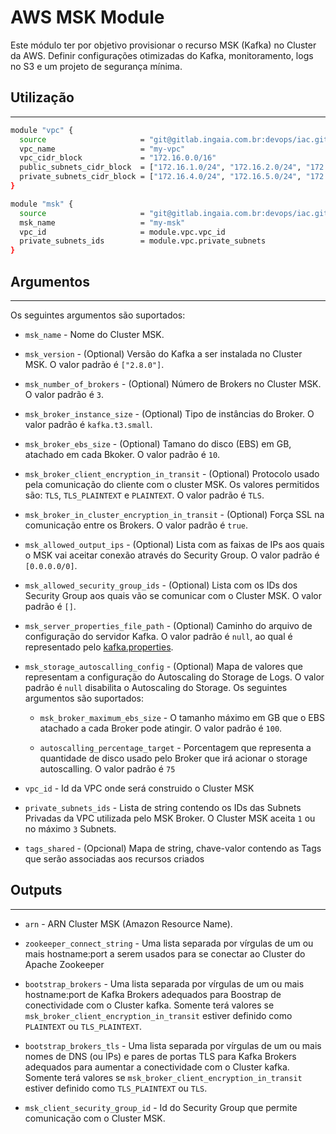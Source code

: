 # AWS MSK Module

Este módulo ter por objetivo provisionar o recurso MSK (Kafka) no Cluster da AWS. Definir configurações otimizadas do Kafka, monitoramento, logs no S3 e um projeto de segurança mínima.

## Utilização
---

```bash
module "vpc" {
  source                     = "git@gitlab.ingaia.com.br:devops/iac.git/terraform//providers/aws/vpc"
  vpc_name                   = "my-vpc"
  vpc_cidr_block             = "172.16.0.0/16"
  public_subnets_cidr_block  = ["172.16.1.0/24", "172.16.2.0/24", "172.16.3.0/24"]
  private_subnets_cidr_block = ["172.16.4.0/24", "172.16.5.0/24", "172.16.6.0/24"]
}

module "msk" {
  source                     = "git@gitlab.ingaia.com.br:devops/iac.git/terraform//providers/aws/eks"
  msk_name                   = "my-msk"
  vpc_id                     = module.vpc.vpc_id
  private_subnets_ids        = module.vpc.private_subnets
}
```

## Argumentos
---
Os seguintes argumentos são suportados:

* `msk_name` - Nome do Cluster MSK.

* `msk_version` - (Optional) Versão do Kafka a ser instalada no Cluster MSK. O valor padrão é `["2.8.0"]`.

* `msk_number_of_brokers` - (Optional) Número de Brokers no Cluster MSK. O valor padrão é `3`.

* `msk_broker_instance_size` - (Optional) Tipo de instâncias do Broker. O valor padrão é `kafka.t3.small`.

* `msk_broker_ebs_size` - (Optional) Tamano do disco (EBS) em GB, atachado em cada Bkoker. O valor padrão é `10`.

* `msk_broker_client_encryption_in_transit` - (Optional) Protocolo usado pela comunicação do cliente com o cluster MSK. Os valores permitidos são: `TLS`, `TLS_PLAINTEXT` e `PLAINTEXT`. O valor padrão é `TLS`.

* `msk_broker_in_cluster_encryption_in_transit` - (Optional) Força SSL na comunicação entre os Brokers. O valor padrão é `true`.

* `msk_allowed_output_ips` - (Optional) Lista com as faixas de IPs aos quais o MSK vai aceitar conexão através do Security Group. O valor padrão é `[0.0.0.0/0]`.

* `msk_allowed_security_group_ids` - (Optional) Lista com os IDs dos Security Group aos quais vão se comunicar com o Cluster MSK. O valor padrão é `[]`.

* `msk_server_properties_file_path` - (Optional) Caminho do arquivo de configuração do servidor Kafka. O valor padrão é `null`, ao qual é representado pelo [kafka.properties](./values/kafka.properties).

* `msk_storage_autoscalling_config` - (Optional) Mapa de valores que representam a configuração do Autoscaling do Storage de Logs. O valor padrão é `null` disabilita o Autoscaling do Storage. Os seguintes argumentos são suportados:

  * `msk_broker_maximum_ebs_size` - O tamanho máximo em GB que o EBS atachado a cada Broker pode atingir. O valor padrão é `100`.

  * `autoscalling_percentage_target` - Porcentagem que representa a quantidade de disco usado pelo Broker que irá acionar o storage autoscalling. O valor padrão é `75`
   
* `vpc_id` - Id da VPC onde será construido o Cluster MSK

* `private_subnets_ids` - Lista de string contendo os IDs das Subnets Privadas da VPC utilizada pelo MSK Broker. O Cluster MSK aceita `1` ou no máximo `3` Subnets.

* `tags_shared` - (Opcional) Mapa de string, chave-valor contendo as Tags que serão associadas aos recursos criados

## Outputs
---

* `arn` - ARN Cluster MSK (Amazon Resource Name).

* `zookeeper_connect_string` - Uma lista separada por vírgulas de um ou mais hostname:port a serem usados ​​para se conectar ao Cluster do Apache Zookeeper

* `bootstrap_brokers` - Uma lista separada por vírgulas de um ou mais hostname:port de Kafka Brokers adequados para Boostrap de conectividade com o Cluster kafka. Somente terá valores se `msk_broker_client_encryption_in_transit` estiver definido como `PLAINTEXT` ou `TLS_PLAINTEXT`.

* `bootstrap_brokers_tls` - Uma lista separada por vírgulas de um ou mais nomes de DNS (ou IPs) e pares de portas TLS para Kafka Brokers adequados para aumentar a conectividade com o Cluster kafka. Somente terá valores se `msk_broker_client_encryption_in_transit` estiver definido como `TLS_PLAINTEXT` ou `TLS`.

* `msk_client_security_group_id` - Id do Security Group que permite comunicação com o Cluster MSK.
